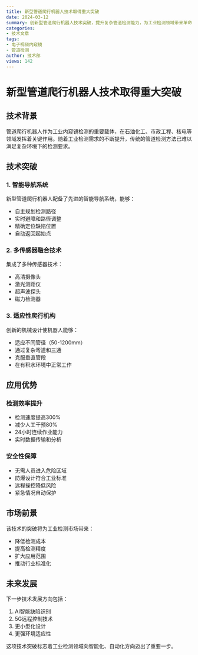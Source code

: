 ```yaml
---
title: 新型管道爬行机器人技术取得重大突破
date: 2024-03-12
summary: 创新型管道爬行机器人技术突破，提升复杂管道检测能力，为工业检测领域带来革命性进展
categories:
- 技术文章
tags:
- 电子视频内窥镜
- 管道检测
author: 技术部
views: 142
---
```


# 新型管道爬行机器人技术取得重大突破

## 技术背景

管道爬行机器人作为工业内窥镜检测的重要载体，在石油化工、市政工程、核电等领域发挥着关键作用。随着工业检测需求的不断提升，传统的管道检测方法已难以满足复杂环境下的检测要求。

## 技术突破

### 1. 智能导航系统
新型管道爬行机器人配备了先进的智能导航系统，能够：
- 自主规划检测路径
- 实时避障和路径调整
- 精确定位缺陷位置
- 自动返回起始点

### 2. 多传感器融合技术
集成了多种传感器技术：
- 高清摄像头
- 激光测距仪
- 超声波探头
- 磁力检测器

### 3. 适应性爬行机构
创新的机械设计使机器人能够：
- 适应不同管径（50-1200mm）
- 通过复杂弯道和三通
- 克服垂直管段
- 在有积水环境中正常工作

## 应用优势

### 检测效率提升
- 检测速度提高300%
- 减少人工干预80%
- 24小时连续作业能力
- 实时数据传输和分析

### 安全性保障
- 无需人员进入危险区域
- 防爆设计符合工业标准
- 远程操控降低风险
- 紧急情况自动保护

## 市场前景

该技术的突破将为工业检测市场带来：
- 降低检测成本
- 提高检测精度
- 扩大应用范围
- 推动行业标准化

## 未来发展

下一步技术发展方向包括：
1. AI智能缺陷识别
2. 5G远程控制技术
3. 更小型化设计
4. 更强环境适应性

这项技术突破标志着工业检测领域向智能化、自动化方向迈出了重要一步。